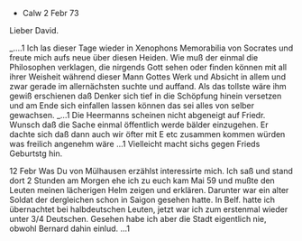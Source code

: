 + Calw 2 Febr 73

Lieber David.

_....1 Ich las dieser Tage wieder in Xenophons Memorabilia von Socrates und freute mich aufs neue über diesen Heiden. Wie muß der einmal die Philosophen verklagen, die nirgends Gott sehen oder finden können mit all ihrer Weisheit während dieser Mann Gottes Werk und Absicht in allem und zwar gerade im allernächsten suchte und auffand. Als das tollste wäre ihm gewiß erschienen daß Denker sich tief in die Schöpfung hinein versetzen und am Ende sich einfallen lassen können das sei alles von selber gewachsen. _...1 Die Heermanns scheinen nicht abgeneigt auf Friedr. Wunsch daß die Sache einmal öffentlich werde bälder einzugehen. Er dachte sich daß dann auch wir öfter mit E etc zusammen kommen würden was freilich angenehm wäre ...1 Vielleicht macht sichs gegen Frieds Geburtstg hin.

12 Febr Was Du von Mülhausen erzählst interessirte mich. Ich saß und stand dort 2 Stunden am Morgen ehe ich zu euch kam Mai 59 und mußte den Leuten meinen lächerigen Helm zeigen und erklären. Darunter war ein alter Soldat der dergleichen schon in Saigon gesehen hatte. In Belf. hatte ich übernachtet bei halbdeutschen Leuten, jetzt war ich zum erstenmal wieder unter 3/4 Deutschen. Gesehen habe ich aber die Stadt eigentlich nie, obwohl Bernard dahin einlud. ...1
